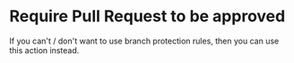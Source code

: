 # Require Pull Request to be approved

If you can't / don't want to use branch protection rules, then you can use this action instead.
